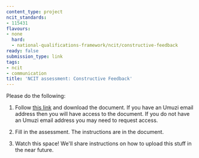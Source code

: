 ```yaml
---
content_type: project
ncit_standards:
- 115431
flavours:
- none
  hard: 
  - national-qualifications-framework/ncit/constructive-feedback
ready: false
submission_type: link 
tags:
- ncit
- communication
title: 'NCIT assessment: Constructive Feedback'
---
```


Please do the following:

1. Follow [this link](https://drive.google.com/file/d/1nYgboCndwZVILwfTILrdryTVPae_UHYe/view?usp=sharing) and download the document. If you have an Umuzi email address then you will have access to the document. If you do not have an Umuzi email address you may need to request access.

2. Fill in the assessment. The instructions are in the document. 
   
3. Watch this space! We'll share instructions on how to upload this stuff in the near future.